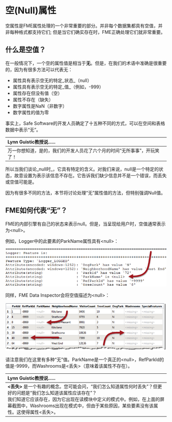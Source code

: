 # 空(Null)属性

空属性是FME属性处理的一个非常重要的部分。并非每个数据集都具有空值，并非每种格式都支持它们; 但是当它们确实存在时，FME正确处理它们就非常重要。

## 什么是空值？

在一般情况下，一个空的属性值是相当于**无**。但是，在我们的术语中准确是很重要的，因为有很多方法可以代表无：

* 属性具有表示空无的特定_状态_（null）
* 属性具有表示空无的特定_值_（例如，-999）
* 属性存在但没有值（空）
* 属性不存在（缺失）
* 数字属性是NaN（非数字）
* 数字属性的值为零

事实上，Safe Software的开发人员确定了十五种不同的方式，可以在空间和表格数据中表示“无”。

|  Lynn Guistic教授说...... |
| :--- |
|  万一你想知道，是的，我们的开发人员花了六个月的时间“无所事事”，开玩笑了！ |

所以当我们谈论_null时_，它具有特定的含义。对我们来说，null是一个特定的状态，故意设置为表示该信息不存在。它告诉我们缺少信息并不是一个错误，而丢失或空值可能是。

因为有很多不同的方法，本节将讨论处理“无”属性值的方法，但特别强调Null值。

## FME如何代表“无”？

FME的内部引擎有自己的状态来表示null。但是，当呈现给用户时，空值通常表示为&lt;null&gt;。

例如，Logger中的此要素的ParkName属性具有&lt;null&gt;：

[![](../../.gitbook/assets/img1.019.nullsinlog.png)](https://github.com/domix2000/FMETraining/blob/Desktop-Advanced-2018/DesktopAdvanced1Attributes/Images/Img1.019.NullsInLog.png)

同样，FME Data Inspector会将空值描述为&lt;null&gt;：

[![](../../.gitbook/assets/img1.020.nullsindi.png)](https://github.com/domix2000/FMETraining/blob/Desktop-Advanced-2018/DesktopAdvanced1Attributes/Images/Img1.020.NullsInDI.png)

请注意我们在这里有多种“无”值。ParkName是一个真正的&lt;null&gt;，RefParkId的值是-9999，而Washrooms是&lt;丢失&gt;（意味着该属性不存在）。

|  Lynn Guistic教授说...... |
| :--- |
|  **&lt;丢失&gt;** 是一个有趣的概念。您可能会问，“我们怎么知道属性何时丢失”？但更好的问题是“我们怎么知道该属性应该存在”？  <br>我们知道它应该存在，因为它出现在读模块中定义的模式中。例如，在上面的屏幕截图中，Washrooms出现在模式中，但由于某些原因，某些要素没有该属性。这使得属性&lt;丢失&gt;。 |


